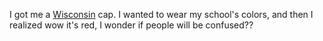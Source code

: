 I got me a <a href="https://wisc.edu/">Wisconsin</a> cap. I wanted to wear my school's colors, and then I realized wow it's red, I wonder if people will be confused??
